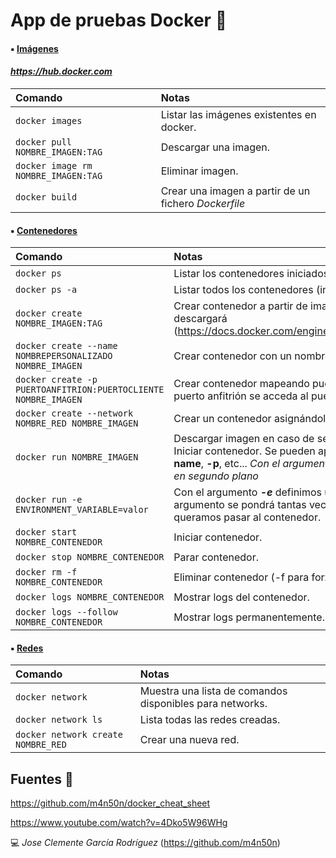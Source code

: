 # App de pruebas Docker 🐳

#### ▪ <u>Imágenes</u> 

#### ***<https://hub.docker.com>***

|Comando|Notas|
|:----------|:-----------|
|`docker images`|Listar las imágenes existentes en docker.|
|`docker pull NOMBRE_IMAGEN:TAG`|Descargar una imagen.|
|`docker image rm NOMBRE_IMAGEN:TAG`|Eliminar imagen.|
|`docker build`|Crear una imagen a partir de un fichero *Dockerfile*|

#### ▪ <u>Contenedores</u> 

|Comando|Notas|
|:----------|:-----------|
|`docker ps`|Listar los contenedores iniciados.|
|`docker ps -a`|Listar todos los contenedores (iniciados e inactivos).|
|`docker create NOMBRE_IMAGEN:TAG`|Crear contenedor a partir de imagen. En caso de no encontrarla, la descargará (https://docs.docker.com/engine/reference/commandline/create/).|
|`docker create --name NOMBREPERSONALIZADO NOMBRE_IMAGEN`|Crear contenedor con un nombre personalizado.|
|`docker create -p PUERTOANFITRION:PUERTOCLIENTE NOMBRE_IMAGEN`|Crear contenedor mapeando puertos, de forma que desde el puerto anfitrión se acceda al puerto cliente.|
|`docker create --network NOMBRE_RED NOMBRE_IMAGEN`|Crear un contenedor asignándole una red.|
|`docker run NOMBRE_IMAGEN`|Descargar imagen en caso de ser necesario + Crear contenedor + Iniciar contenedor. Se pueden aplicar también los argumentos **--name**, **-p**, etc... *Con el argumento **-d** no muestra el log y lo hace en segundo plano*|
|`docker run -e ENVIRONMENT_VARIABLE=valor`|Con el argumento ***-e*** definimos una variable de entorno. Este argumento se pondrá tantas veces como variables de entorno queramos pasar al contenedor.|
|`docker start NOMBRE_CONTENEDOR`|Iniciar contenedor.|
|`docker stop NOMBRE_CONTENEDOR`|Parar contenedor.|
|`docker rm -f NOMBRE_CONTENEDOR`|Eliminar contenedor (-f para forzar en caso de que esté iniciado)|
|`docker logs NOMBRE_CONTENEDOR`|Mostrar logs del contenedor.|
|`docker logs --follow NOMBRE_CONTENEDOR`|Mostrar logs permanentemente.|

#### ▪ <u>Redes</u> 

|Comando|Notas|
|:----------|:-----------|
|`docker network`|Muestra una lista de comandos disponibles para networks.|
|`docker network ls`|Lista todas las redes creadas.|
|`docker network create NOMBRE_RED`|Crear una nueva red.|

## Fuentes 📌

<https://github.com/m4n50n/docker_cheat_sheet>

<https://www.youtube.com/watch?v=4Dko5W96WHg>

💻 _Jose Clemente García Rodríguez_ (<https://github.com/m4n50n>)

